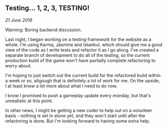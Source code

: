 Testing... 1, 2, 3, TESTING!
---
_21 June 2019_

Warning: Boring backend discussion.

Last night, I began working on a testing framework for the website as a whole. I'm using Karma, Jasmine and Istanbul, which should give me a good view of the code as I write tests and refactor it as I go along. I've created a separate branch of development to do all of the testing, so the current production build of the game won't have partially complete refactoring to worry about.

I'm hoping to just switch out the current build for the refactored build within a week or so, altgough that is definitely a lot of work for me. On the upside, I at least know a lot more about what I need to do now.

I know I promised to push a gameplay update every monday, but that's unrealistic at this point.

In other news, I might be getting a new coder to help out on a volunteer basis - nothing is set in stone yet, and they won't start until after the refactoring is done. But I'm looking forward to having some extra help.


